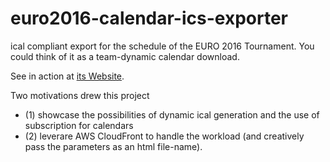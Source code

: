# euro2016-calendar-ics-exporter
ical compliant export for the schedule of the EURO 2016 Tournament. You could think of it as a team-dynamic calendar download.

See in action at [its Website](http://kralo.github.io/euro2016-calendar-ics-exporter).

Two motivations drew this project

- (1) showcase the possibilities of dynamic ical generation and the use of subscription for calendars
- (2) leverare AWS CloudFront to handle the workload (and creatively pass the parameters as an html file-name).
